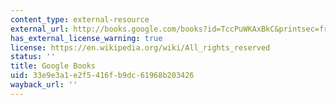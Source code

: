 ```yaml
---
content_type: external-resource
external_url: http://books.google.com/books?id=TccPuWKAxBkC&printsec=frontcover#v=onepage&q&f=false
has_external_license_warning: true
license: https://en.wikipedia.org/wiki/All_rights_reserved
status: ''
title: Google Books
uid: 33e9e3a1-e2f5-416f-b9dc-61968b203426
wayback_url: ''
---
```

